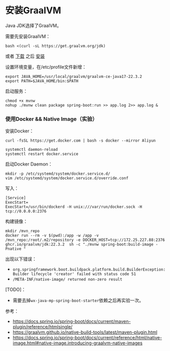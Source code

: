 # 安装GraalVM
Java JDK选择了GraalVM。

需要先安装GraalVM：
```shell
bash <(curl -sL https://get.graalvm.org/jdk)
```
或者 [下载](https://github.com/graalvm/graalvm-ce-builds/releases) 之后 [安装](https://www.graalvm.org/latest/docs/getting-started/linux/)

设置环境变量，在/etc/profile文件新增：
```shell
export JAVA_HOME=/usr/local/graalvm/graalvm-ce-java17-22.3.2
export PATH=$JAVA_HOME/bin:$PATH
```

启动服务：
```shell
chmod +x mvnw
nohup ./mvnw clean package spring-boot:run >> app.log 2>> app.log &
```

### 使用Docker && Native Image（实验）

安装Docker：
```shell
curl -fsSL https://get.docker.com | bash -s docker --mirror Aliyun

systemctl daemon-reload
systemctl restart docker.service
```

启动Docker Daemon：
```shell
mkdir -p /etc/systemd/system/docker.service.d/
vim /etc/systemd/system/docker.service.d/override.conf
```
写入：
```text
[Service]
ExecStart=
ExecStart=/usr/bin/dockerd -H unix:///var/run/docker.sock -H tcp://0.0.0.0:2376
```

构建镜像：
```shell
mkdir /mvn_repo
docker run --rm -v $(pwd):/app -w /app -v /mvn_repo:/root/.m2/repository -e DOCKER_HOST=tcp://172.25.227.88:2376  ghcr.io/graalvm/jdk:22.3.2  sh -c "./mvnw spring-boot:build-image -Pnative "
```

出现以下错误：
- `org.springframework.boot.buildpack.platform.build.BuilderException: Builder lifecycle 'creator' failed with status code 51`
- `/META-INF/native-image/ returned non-zero result`

[TODO]：
- 需要去掉`wx-java-mp-spring-boot-starter`依赖之后再实验一次。


参考：
- https://docs.spring.io/spring-boot/docs/current/maven-plugin/reference/htmlsingle/
- https://graalvm.github.io/native-build-tools/latest/maven-plugin.html
- https://docs.spring.io/spring-boot/docs/current/reference/html/native-image.html#native-image.introducing-graalvm-native-images
